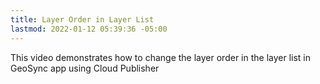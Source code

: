 ```yaml
---
title: Layer Order in Layer List 
lastmod: 2022-01-12 05:39:36 -05:00
---
```

			
This video demonstrates how to change the layer order in the layer list in GeoSync app using Cloud Publisher      
